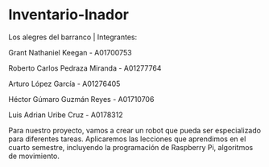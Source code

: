 # Inventario-Inador


Los alegres del barranco	| Integrantes:
 
Grant Nathaniel Keegan - A01700753

Roberto Carlos Pedraza Miranda - A01277764

Arturo López García - A01276405

Héctor Gúmaro Guzmán Reyes - A01710706

Luis Adrian Uribe Cruz - A0178312


Para nuestro proyecto, vamos a crear un robot que pueda ser especializado para diferentes tareas. Aplicaremos las lecciones que aprendimos en el cuarto semestre, incluyendo la programación de Raspberry Pi, algoritmos de movimiento.
